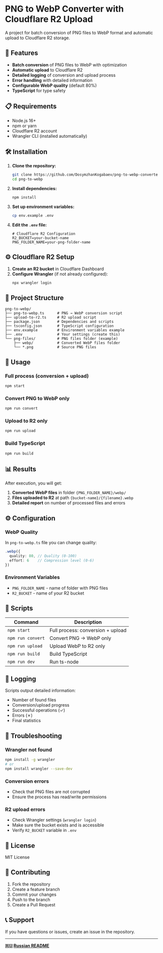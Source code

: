 # PNG to WebP Converter with Cloudflare R2 Upload

A project for batch conversion of PNG files to WebP format and automatic upload to Cloudflare R2 storage.

## 🚀 Features

- **Batch conversion** of PNG files to WebP with optimization
- **Automatic upload** to Cloudflare R2
- **Detailed logging** of conversion and upload process
- **Error handling** with detailed information
- **Configurable WebP quality** (default 80%)
- **TypeScript** for type safety

## 📋 Requirements

- Node.js 16+ 
- npm or yarn
- Cloudflare R2 account
- Wrangler CLI (installed automatically)

## 🛠️ Installation

1. **Clone the repository:**
   ```bash
   git clone https://github.com/DosymzhanKogabaev/png-to-webp-converter.git
   cd png-to-webp
   ```

2. **Install dependencies:**
   ```bash
   npm install
   ```

3. **Set up environment variables:**
   ```bash
   cp env.example .env
   ```

4. **Edit the `.env` file:**
   ```env
   # Cloudflare R2 Configuration
   R2_BUCKET=your-bucket-name
   PNG_FOLDER_NAME=your-png-folder-name
   ```

## ⚙️ Cloudflare R2 Setup

1. **Create an R2 bucket** in Cloudflare Dashboard
2. **Configure Wrangler** (if not already configured):
   ```bash
   npx wrangler login
   ```

## 📁 Project Structure

```
png-to-webp/
├── png-to-webp.ts      # PNG → WebP conversion script
├── upload-to-r2.ts     # R2 upload script
├── package.json        # Dependencies and scripts
├── tsconfig.json       # TypeScript configuration
├── env.example         # Environment variables example
├── .env                # Your settings (create this)
└── png-files/          # PNG files folder (example)
    ├── webp/           # Converted WebP files folder
    └── *.png           # Source PNG files
```

## 🚀 Usage

### Full process (conversion + upload)
```bash
npm start
```

### Convert PNG to WebP only
```bash
npm run convert
```

### Upload to R2 only
```bash
npm run upload
```

### Build TypeScript
```bash
npm run build
```

## 📊 Results

After execution, you will get:

1. **Converted WebP files** in folder `{PNG_FOLDER_NAME}/webp/`
2. **Files uploaded to R2** at path `{bucket-name}/{filename}.webp`
3. **Detailed report** on number of processed files and errors

## ⚙️ Configuration

### WebP Quality
In `png-to-webp.ts` file you can change quality:
```typescript
.webp({ 
  quality: 80, // Quality (0-100)
  effort: 6    // Compression level (0-6)
})
```

### Environment Variables
- `PNG_FOLDER_NAME` - name of folder with PNG files
- `R2_BUCKET` - name of your R2 bucket

## 🔧 Scripts

| Command | Description |
|---------|-------------|
| `npm start` | Full process: conversion + upload |
| `npm run convert` | Convert PNG → WebP only |
| `npm run upload` | Upload WebP to R2 only |
| `npm run build` | Build TypeScript |
| `npm run dev` | Run ts-node |

## 📝 Logging

Scripts output detailed information:
- Number of found files
- Conversion/upload progress
- Successful operations (✓)
- Errors (✗)
- Final statistics

## 🐛 Troubleshooting

### Wrangler not found
```bash
npm install -g wrangler
# or
npm install wrangler --save-dev
```

### Conversion errors
- Check that PNG files are not corrupted
- Ensure the process has read/write permissions

### R2 upload errors
- Check Wrangler settings (`wrangler login`)
- Make sure the bucket exists and is accessible
- Verify `R2_BUCKET` variable in `.env`

## 📄 License

MIT License

## 🤝 Contributing

1. Fork the repository
2. Create a feature branch
3. Commit your changes
4. Push to the branch
5. Create a Pull Request

## 📞 Support

If you have questions or issues, create an issue in the repository.

---

**🇷🇺 [Russian README](README.ru.md)** 